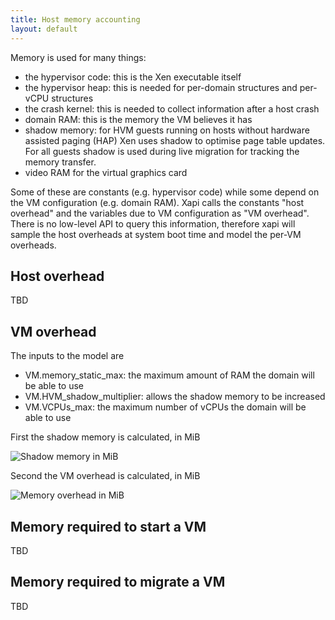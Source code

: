 ```yaml
---
title: Host memory accounting
layout: default
---
```


Memory is used for many things:
- the hypervisor code: this is the Xen executable itself
- the hypervisor heap: this is needed for per-domain structures and per-vCPU
  structures
- the crash kernel: this is needed to collect information after a host crash
- domain RAM: this is the memory the VM believes it has
- shadow memory: for HVM guests running on hosts without hardware assisted
  paging (HAP) Xen uses shadow to optimise page table updates. For all guests
  shadow is used during live migration for tracking the memory transfer.
- video RAM for the virtual graphics card

Some of these are constants (e.g. hypervisor code) while some depend on the VM
configuration (e.g. domain RAM). Xapi calls the constants "host overhead" and
the variables due to VM configuration as "VM overhead". There is no low-level
API to query this information, therefore xapi will sample the host overheads
at system boot time and model the per-VM overheads.

Host overhead
-------------

TBD

VM overhead
------------

The inputs to the model are
- VM.memory_static_max: the maximum amount of RAM the domain will be able to use
- VM.HVM_shadow_multiplier: allows the shadow memory to be increased
- VM.VCPUs_max: the maximum number of vCPUs the domain will be able to use

First the shadow memory is calculated, in MiB

![Shadow memory in MiB](http://xapi-project.github.io/xen-api/doc/design/shadow.svg)

Second the VM overhead is calculated, in MiB

![Memory overhead in MiB](http://xapi-project.github.io/xen-api/doc/design/overhead.svg)

Memory required to start a VM
-----------------------------

TBD

Memory required to migrate a VM
-------------------------------

TBD
